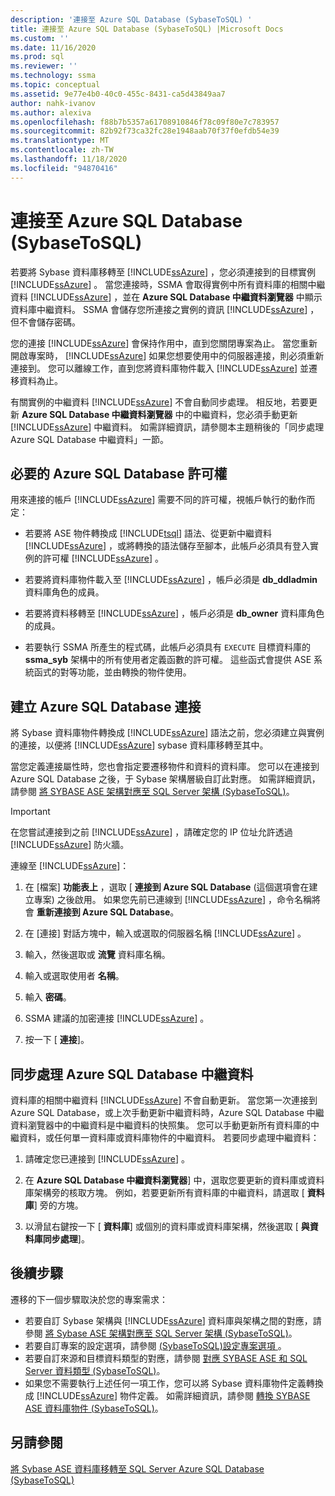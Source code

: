 ```yaml
---
description: '連接至 Azure SQL Database (SybaseToSQL) '
title: 連接至 Azure SQL Database (SybaseToSQL) |Microsoft Docs
ms.custom: ''
ms.date: 11/16/2020
ms.prod: sql
ms.reviewer: ''
ms.technology: ssma
ms.topic: conceptual
ms.assetid: 9e77e4b0-40c0-455c-8431-ca5d43849aa7
author: nahk-ivanov
ms.author: alexiva
ms.openlocfilehash: f88b7b5357a61708910846f78c09f80e7c783957
ms.sourcegitcommit: 82b92f73ca32fc28e1948aab70f37f0efdb54e39
ms.translationtype: MT
ms.contentlocale: zh-TW
ms.lasthandoff: 11/18/2020
ms.locfileid: "94870416"
---
```

# <a name="connecting-to-azure-sql-database-sybasetosql"></a>連接至 Azure SQL Database (SybaseToSQL) 

若要將 Sybase 資料庫移轉至 [!INCLUDE[ssAzure](../../includes/ssazure_md.md)] ，您必須連接到的目標實例 [!INCLUDE[ssAzure](../../includes/ssazure_md.md)] 。 當您連接時，SSMA 會取得實例中所有資料庫的相關中繼資料 [!INCLUDE[ssAzure](../../includes/ssazure_md.md)] ，並在 **Azure SQL Database 中繼資料瀏覽器** 中顯示資料庫中繼資料。 SSMA 會儲存您所連接之實例的資訊 [!INCLUDE[ssAzure](../../includes/ssazure_md.md)] ，但不會儲存密碼。

您的連接 [!INCLUDE[ssAzure](../../includes/ssazure_md.md)] 會保持作用中，直到您關閉專案為止。 當您重新開啟專案時， [!INCLUDE[ssAzure](../../includes/ssazure_md.md)] 如果您想要使用中的伺服器連接，則必須重新連接到。 您可以離線工作，直到您將資料庫物件載入 [!INCLUDE[ssAzure](../../includes/ssazure_md.md)] 並遷移資料為止。

有關實例的中繼資料 [!INCLUDE[ssAzure](../../includes/ssazure_md.md)] 不會自動同步處理。 相反地，若要更新 **Azure SQL Database 中繼資料瀏覽器** 中的中繼資料，您必須手動更新 [!INCLUDE[ssAzure](../../includes/ssazure_md.md)] 中繼資料。 如需詳細資訊，請參閱本主題稍後的「同步處理 Azure SQL Database 中繼資料」一節。

## <a name="required-azure-sql-database-permissions"></a>必要的 Azure SQL Database 許可權

用來連接的帳戶 [!INCLUDE[ssAzure](../../includes/ssazure_md.md)] 需要不同的許可權，視帳戶執行的動作而定：

- 若要將 ASE 物件轉換成 [!INCLUDE[tsql](../../includes/tsql-md.md)] 語法、從更新中繼資料 [!INCLUDE[ssAzure](../../includes/ssazure_md.md)] ，或將轉換的語法儲存至腳本，此帳戶必須具有登入實例的許可權 [!INCLUDE[ssAzure](../../includes/ssazure_md.md)] 。

- 若要將資料庫物件載入至 [!INCLUDE[ssAzure](../../includes/ssazure_md.md)] ，帳戶必須是 **db_ddladmin** 資料庫角色的成員。

- 若要將資料移轉至 [!INCLUDE[ssAzure](../../includes/ssazure_md.md)] ，帳戶必須是 **db_owner** 資料庫角色的成員。

- 若要執行 SSMA 所產生的程式碼，此帳戶必須具有 `EXECUTE` 目標資料庫的 **ssma_syb** 架構中的所有使用者定義函數的許可權。 這些函式會提供 ASE 系統函式的對等功能，並由轉換的物件使用。

## <a name="establishing-an-azure-sql-database-connection"></a>建立 Azure SQL Database 連接

將 Sybase 資料庫物件轉換成 [!INCLUDE[ssAzure](../../includes/ssazure_md.md)] 語法之前，您必須建立與實例的連接，以便將 [!INCLUDE[ssAzure](../../includes/ssazure_md.md)] sybase 資料庫移轉至其中。

當您定義連接屬性時，您也會指定要遷移物件和資料的資料庫。 您可以在連接到 Azure SQL Database 之後，于 Sybase 架構層級自訂此對應。 如需詳細資訊，請參閱 [將 SYBASE ASE 架構對應至 SQL Server 架構 &#40;SybaseToSQL&#41;](../../ssma/sybase/mapping-sybase-ase-schemas-to-sql-server-schemas-sybasetosql.md)。

> [!IMPORTANT]
> 在您嘗試連接到之前 [!INCLUDE[ssAzure](../../includes/ssazure_md.md)] ，請確定您的 IP 位址允許透過 [!INCLUDE[ssAzure](../../includes/ssazure_md.md)] 防火牆。

連線至 [!INCLUDE[ssAzure](../../includes/ssazure_md.md)]：

1. 在 [檔案] **功能表上** ，選取 [ **連接到 Azure SQL Database** (這個選項會在建立專案) 之後啟用。
   如果您先前已連線到 [!INCLUDE[ssAzure](../../includes/ssazure_md.md)] ，命令名稱將會 **重新連接到 Azure SQL Database**。

2. 在 [連接] 對話方塊中，輸入或選取的伺服器名稱 [!INCLUDE[ssAzure](../../includes/ssazure_md.md)] 。

3. 輸入，然後選取或 **流覽** 資料庫名稱。

4. 輸入或選取使用者 **名稱**。

5. 輸入 **密碼**。

6. SSMA 建議的加密連接 [!INCLUDE[ssAzure](../../includes/ssazure_md.md)] 。

7. 按一下 [ **連接**]。

## <a name="synchronizing-azure-sql-database-metadata"></a>同步處理 Azure SQL Database 中繼資料

資料庫的相關中繼資料 [!INCLUDE[ssAzure](../../includes/ssazure_md.md)] 不會自動更新。 當您第一次連接到 Azure SQL Database，或上次手動更新中繼資料時，Azure SQL Database 中繼資料瀏覽器中的中繼資料是中繼資料的快照集。 您可以手動更新所有資料庫的中繼資料，或任何單一資料庫或資料庫物件的中繼資料。 若要同步處理中繼資料：

1. 請確定您已連接到 [!INCLUDE[ssAzure](../../includes/ssazure_md.md)] 。

2. 在 **Azure SQL Database 中繼資料瀏覽器**] 中，選取您要更新的資料庫或資料庫架構旁的核取方塊。
   例如，若要更新所有資料庫的中繼資料，請選取 [ **資料庫**] 旁的方塊。

3. 以滑鼠右鍵按一下 [ **資料庫**] 或個別的資料庫或資料庫架構，然後選取 [ **與資料庫同步處理**]。

## <a name="next-step"></a>後續步驟

遷移的下一個步驟取決於您的專案需求：

- 若要自訂 Sybase 架構與 [!INCLUDE[ssAzure](../../includes/ssazure_md.md)] 資料庫與架構之間的對應，請參閱 [將 Sybase ASE 架構對應至 SQL Server 架構 &#40;SybaseToSQL&#41;](../../ssma/sybase/mapping-sybase-ase-schemas-to-sql-server-schemas-sybasetosql.md)。
- 若要自訂專案的設定選項，請參閱 [&#40;SybaseToSQL&#41;設定專案選項 ](../../ssma/sybase/setting-project-options-sybasetosql.md)。
- 若要自訂來源和目標資料類型的對應，請參閱 [對應 SYBASE ASE 和 SQL Server 資料類型 &#40;SybaseToSQL&#41;](../../ssma/sybase/mapping-sybase-ase-and-sql-server-data-types-sybasetosql.md)。
- 如果您不需要執行上述任何一項工作，您可以將 Sybase 資料庫物件定義轉換成 [!INCLUDE[ssAzure](../../includes/ssazure_md.md)] 物件定義。 如需詳細資訊，請參閱 [轉換 SYBASE ASE 資料庫物件 &#40;SybaseToSQL&#41;](../../ssma/sybase/converting-sybase-ase-database-objects-sybasetosql.md)。

## <a name="see-also"></a>另請參閱

[將 Sybase ASE 資料庫移轉至 SQL Server Azure SQL Database &#40;SybaseToSQL&#41;](../../ssma/sybase/migrating-sybase-ase-databases-to-sql-server-azure-sql-db-sybasetosql.md)
